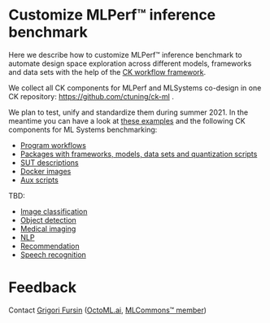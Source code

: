 # Customize MLPerf&trade; inference benchmark

Here we describe how to customize MLPerf&trade; inference benchmark 
to automate design space exploration across different models, frameworks and data sets 
with the help of the [CK workflow framework](https://github.com/ctuning/ck).


We collect all CK components for MLPerf and MLSystems co-design in one CK repository: https://github.com/ctuning/ck-ml .

We plan to test, unify and standardize them during summer 2021. 
In the meantime you can have a look at [these examples](../reproduce/README.md)
and the following CK components for ML Systems benchmarking:
* [Program workflows](https://github.com/ctuning/ck-ml/tree/main/program)
* [Packages with frameworks, models, data sets and quantization scripts](https://github.com/ctuning/ck-ml/tree/main/package)
* [SUT descriptions](https://github.com/ctuning/ck-ml/tree/main/sut)
* [Docker images](https://github.com/ctuning/ck-ml/tree/main/docker)
* [Aux scripts](https://github.com/ctuning/ck-ml/tree/main/script)


TBD:

* [Image classification](task-image-classification.md)
* [Object detection](task-object-detection.md)
* [Medical imaging ](task-medical-imaging.md)
* [NLP](task-nlp.md)
* [Recommendation](task-recommendation.md)
* [Speech recognition](task-speech-recognition.md)




# Feedback
Сontact [Grigori Fursin](https://cKnowledge.io/@gfursin) ([OctoML.ai](https://octoml.ai), [MLCommons&trade; member](https://mlcommons.org))
